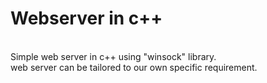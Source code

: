 # Webserver in c++
<br>
Simple web server in c++ using "winsock" library.
<br>
web server can be tailored to our own specific requirement.
<br>
